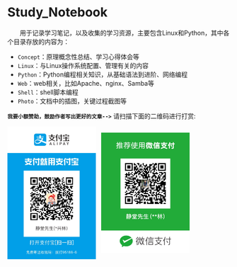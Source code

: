 # Study_Notebook

&ensp;&ensp;&ensp;&ensp;用于记录学习笔记，以及收集的学习资源，主要包含Linux和Python，其中各个目录存放的内容为：

* `Concept`：原理概念性总结、学习心得体会等
* `Linux`：与Linux操作系统配置、管理有关的内容
* `Python`：Python编程相关知识，从基础语法到进阶、网络编程
* `Web`：web相关，比如Apache、nginx、Samba等
* `Shell`：shell脚本编程
* `Photo`：文档中的插图，关键过程截图等

**`我要小额赞助，鼓励作者写出更好的文章-->`** 请扫描下面的二维码进行打赏:  

<img src="Photo/colinlee_zhifubao.JPG" width="200" align=center /> &nbsp; <img src="Photo/colinlee_weixin.JPG" width="200" align=center />
